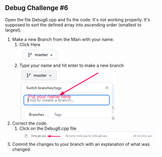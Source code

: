 ## Debug Challenge #6

Open the file Debug6.cpp and fix the code. It's not working properly. 
It's supposed to sort the defined array into ascending order (smallest to largest).

1. Make a new Branch from the Main with your name.
    1. Click Here  
    ![1](Screenshot1.png)
    1. Type your name and hit enter to make a new branch  
    ![2](Screenshot2.png)
1. Correct the code.
    1. Click on the Debug6.cpp file
    ![3](Screensho3.png)
1. Commit the changes to your branch with an explanation of what was changed.
